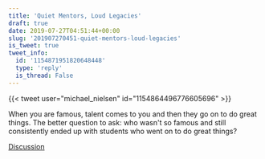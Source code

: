 ```yaml
---
title: 'Quiet Mentors, Loud Legacies'
draft: true
date: 2019-07-27T04:51:44+00:00
slug: '201907270451-quiet-mentors-loud-legacies'
is_tweet: true
tweet_info:
  id: '1154871951820648448'
  type: 'reply'
  is_thread: False
---
```




{{< tweet user="michael_nielsen" id="1154864496776605696" >}}

When you are famous, talent comes to you and then they go on to do great things. The better question to ask: who wasn't so famous and still consistently ended up with students who went on to do great things?

[Discussion](https://x.com/sytelus/status/1154871951820648448)
